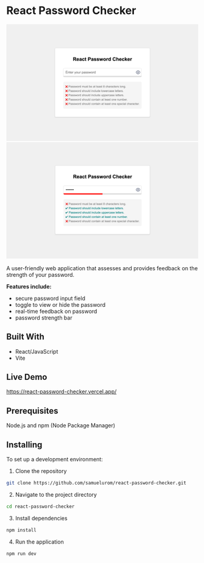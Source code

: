 # React Password Checker

![Screenshot for React Password Checker](./src/assets/images/screenshot-react-password-checker.png)
![Screenshot for React Password Checker](./src/assets/images/screenshot-react-password-checker-2.png)

A user-friendly web application that assesses and provides feedback on the strength of your password.

**Features include:**

- secure password input field
- toggle to view or hide the password
- real-time feedback on password
- password strength bar

## Built With

- React/JavaScript
- Vite

## Live Demo

https://react-password-checker.vercel.app/

## Prerequisites

Node.js and npm (Node Package Manager)

## Installing

To set up a development environment:

1. Clone the repository

```sh
git clone https://github.com/samuelurom/react-password-checker.git
```

2. Navigate to the project directory

```sh
cd react-password-checker
```

3. Install dependencies

```sh
npm install
```

4. Run the application

```sh
npm run dev
```
